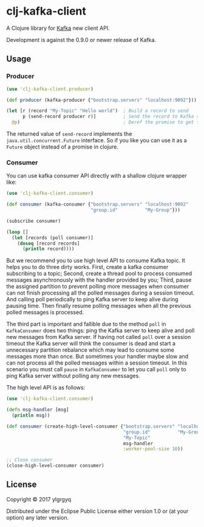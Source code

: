 # clj-kafka-client

A Clojure library for [Kafka](https://kafka.apache.org/) new client API.

Development is against the 0.9.0 or newer release of Kafka.

## Usage

### Producer

```clojure
(use 'clj-kafka-client.producer)

(def producer (kafka-producer {"bootstrap.servers" "localhost:9092"}))

(let [r (record "My-Topic" "Hello world")  ; Build a record to send
      p (send-record producer r)]          ; Send the record to Kafka server and get a promise for this record
  @p)                                      ; Deref the promise to get the metadata when the record was acknowledged by server
```

The returned value of `send-record` implements the `java.util.concurrent.Future` interface. So if you like you can use it as a `Future` object instead of a promise in clojure.

### Consumer

You can use kafka consumer API directly with a shallow clojure wrapper like:
```clojure
(use 'clj-kafka-client.consumer)

(def consumer (kafka-consumer {"bootstrap.servers" "localhost:9092"
                               "group.id"          "My-Group"}))

(subscribe consumer)

(loop []
  (let [records (poll consumer)]
    (doseq [record records]
      (println record))))
```

But we recommend you to use high level API to consume Kafka topic. It helps you to do three dirty works. First, create a kafka consumer subscribing to a topic; Second, create a thread pool to process consumed messages asynchronously with the handler provided by you; Third, pause the assigned partition to prevent polling more messages when consumer can not finish processing all the polled messages during a session timeout. And calling poll periodically to ping Kafka server to keep alive during pausing time. Then finally resume polling messages when all the previous polled messages is processed.

The third part is important and fallible due to the method `poll` in `KafkaConsumer` does two things: ping the Kafka server to keep alive and poll new messages from Kafka server. If having not called `poll` over a session timeout the Kafka server will think the consumer is dead and start a unnecessary partition rebalance which may lead to consume some messages more than once. But sometimes your handler maybe slow and can not process all the polled messages within a session timeout. In this scenario you must call `pause` in `KafkaConsumer` to let you call `poll` only to ping Kafka server without polling any new messages.

The high level API is as follows:
```clojure
(use 'clj-kafka-client.consumer)

(defn msg-handler [msg]
  (println msg))

(def consumer (create-high-level-consumer {"bootstrap.servers" "localhost:9092"
                                           "group.id"          "My-Group"}
                                           "My-Topic"
                                           msg-handler
                                           :worker-pool-size 10))

;; Close consumer
(close-high-level-consumer consumer)
```

## License

Copyright © 2017 ylgrgyq

Distributed under the Eclipse Public License either version 1.0 or (at
your option) any later version.
